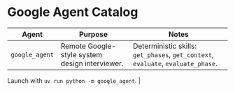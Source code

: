 # Google Agent Catalog

| Agent | Purpose | Notes |
| ----- | ------- | ----- |
| `google_agent` | Remote Google-style system design interviewer. | Deterministic skills: `get_phases`, `get_context`, `evaluate`, `evaluate_phase`. 

Launch with `uv run python -m google_agent`. |

